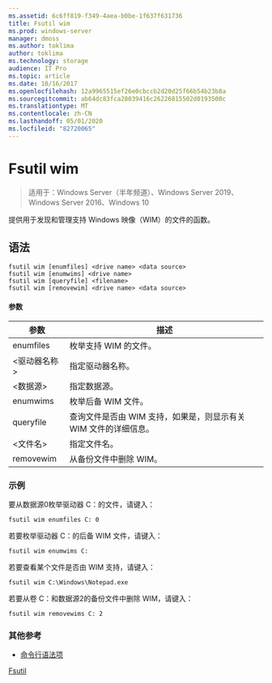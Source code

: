 ```yaml
---
ms.assetid: 6c6ff819-f349-4aea-b0be-1f637f631736
title: Fsutil wim
ms.prod: windows-server
manager: dmoss
ms.author: toklima
author: toklima
ms.technology: storage
audience: IT Pro
ms.topic: article
ms.date: 10/16/2017
ms.openlocfilehash: 12a9965515ef26e0cbccb2d20d25f66b54b23b8a
ms.sourcegitcommit: ab64dc83fca28039416c26226815502d0193500c
ms.translationtype: MT
ms.contentlocale: zh-CN
ms.lasthandoff: 05/01/2020
ms.locfileid: "82720065"
---
```

# <a name="fsutil-wim"></a>Fsutil wim
> 适用于：Windows Server（半年频道）、Windows Server 2019、Windows Server 2016、Windows 10

提供用于发现和管理支持 Windows 映像（WIM）的文件的函数。

## <a name="syntax"></a>语法

```
fsutil wim [enumfiles] <drive name> <data source>
fsutil wim [enumwims] <drive name>
fsutil wim [queryfile] <filename>
fsutil wim [removewim] <drive name> <data source>
```

#### <a name="parameters"></a>参数

|参数|描述|
|-------------|---------------|
|enumfiles|枚举支持 WIM 的文件。|
|\<驱动器名称>|指定驱动器名称。|
|\<数据源>|指定数据源。|
|enumwims|枚举后备 WIM 文件。|
|queryfile|查询文件是否由 WIM 支持，如果是，则显示有关 WIM 文件的详细信息。|
|\<文件名>|指定文件名。|
|removewim|从备份文件中删除 WIM。|




### <a name="examples"></a>示例

要从数据源0枚举驱动器 C：的文件，请键入：

```
fsutil wim enumfiles C: 0
```

若要枚举驱动器 C：的后备 WIM 文件，请键入：

```
fsutil wim enumwims C:
```

若要查看某个文件是否由 WIM 支持，请键入：

```
fsutil wim C:\Windows\Notepad.exe
```

若要从卷 C：和数据源2的备份文件中删除 WIM，请键入：

```
fsutil wim removewims C: 2
```

### <a name="additional-references"></a>其他参考
- [命令行语法项](command-line-syntax-key.md)

[Fsutil](Fsutil.md)